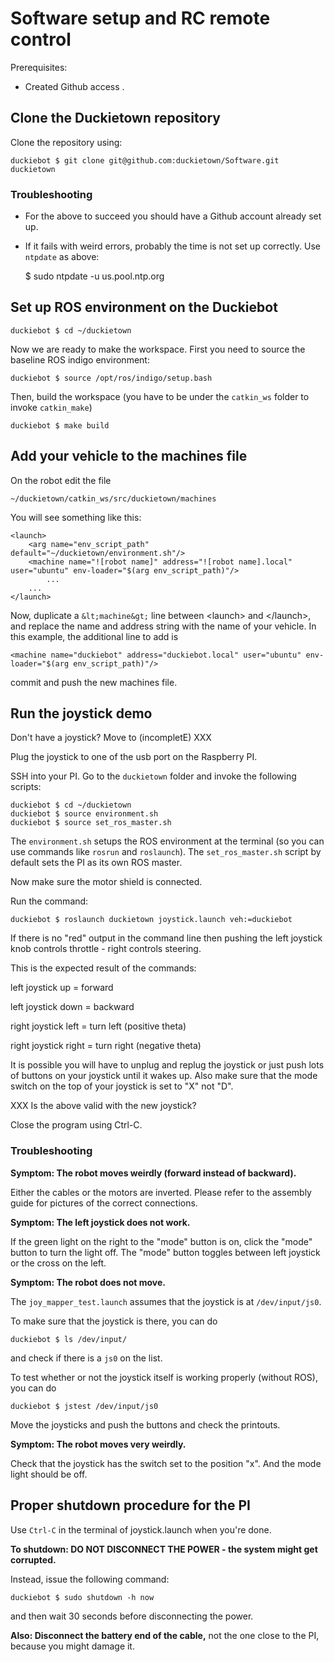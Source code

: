 # Software setup and RC remote control

Prerequisites:

* Created Github access [](#sec:github-access).


## Clone the Duckietown repository

Clone the repository using:

    duckiebot $ git clone git@github.com:duckietown/Software.git duckietown

### Troubleshooting

* For the above to succeed you should have a Github account already set up.

* If it fails with weird errors, probably the time is not set up correctly. Use `ntpdate` as above:


    $ sudo ntpdate -u us.pool.ntp.org

## Set up ROS environment on the Duckiebot

    duckiebot $ cd ~/duckietown

Now we are ready to make the workspace. First you need to source the baseline ROS indigo environment:

    duckiebot $ source /opt/ros/indigo/setup.bash

Then, build the workspace (you have to be under the `catkin_ws` folder to invoke `catkin_make`)

    duckiebot $ make build

## Add your vehicle to the machines file

On the robot edit the file

    ~/duckietown/catkin_ws/src/duckietown/machines

You will see something like this:

    <launch>
        <arg name="env_script_path" default="~/duckietown/environment.sh"/>
        <machine name="![robot name]" address="![robot name].local" user="ubuntu" env-loader="$(arg env_script_path)"/>
            ...
        ...
    </launch>

Now, duplicate a `&lt;machine&gt;` line between &lt;launch&gt; and &lt;/launch&gt;, and replace the name and address string with the name of your vehicle. In this example, the additional line to add is

    <machine name="duckiebot" address="duckiebot.local" user="ubuntu" env-loader="$(arg env_script_path)"/>

commit and push the new machines file.

## Run the joystick demo

Don't have a joystick? Move to (incompletE) XXX

Plug the joystick to one of the usb port on the Raspberry PI.

SSH into your PI. Go to the `duckietown` folder and invoke the following scripts:

    duckiebot $ cd ~/duckietown
    duckiebot $ source environment.sh
    duckiebot $ source set_ros_master.sh

The `environment.sh` setups the ROS environment at the terminal (so you can use commands like `rosrun` and `roslaunch`). The `set_ros_master.sh` script by default sets the PI as its own ROS master.

Now make sure the motor shield is connected.

Run the command:

    duckiebot $ roslaunch duckietown joystick.launch veh:=duckiebot

If there is no "red" output in the command line then pushing the left joystick knob controls throttle - right controls steering.

This is the expected result of the commands:

left joystick up = forward

left joystick down = backward

right joystick left = turn left (positive theta)

right joystick right = turn right (negative theta)

It is possible you will have to unplug and replug the joystick or just push lots of buttons on your joystick until it wakes up. Also make sure that the mode switch on the top of your joystick is set to "X" not "D".

XXX Is the above valid with the new joystick?

Close the program using Ctrl-C.


### Troubleshooting

**Symptom: The robot moves weirdly (forward instead of backward).**

Either the cables or the motors are inverted. Please refer to the assembly guide for pictures of the correct connections.

**Symptom: The left joystick does not work.**

If the green light on the right to the "mode" button is on, click the "mode" button to turn the light off. The "mode" button toggles between left joystick or the cross on the left.

**Symptom: The robot does not move.**

The `joy_mapper_test.launch` assumes that the joystick is at `/dev/input/js0`.

To make sure that the joystick is there, you can do

    duckiebot $ ls /dev/input/

and check if there is a `js0` on the list.

To test whether or not the joystick itself is working properly (without ROS), you can do

    duckiebot $ jstest /dev/input/js0

Move the joysticks and push the buttons and check the printouts.

**Symptom: The robot moves very weirdly.**

Check that the joystick has the switch set to the position "x".
And the mode light should be off.


## Proper shutdown procedure for the PI

Use `Ctrl-C` in the terminal of joystick.launch when you're done.

**To shutdown: DO NOT DISCONNECT THE POWER - the system might get corrupted.**

Instead, issue the following command:

    duckiebot $ sudo shutdown -h now

and then wait 30 seconds before disconnecting the power.

**Also: Disconnect the battery end of the cable,** not the one close to the PI, because you might damage it.
